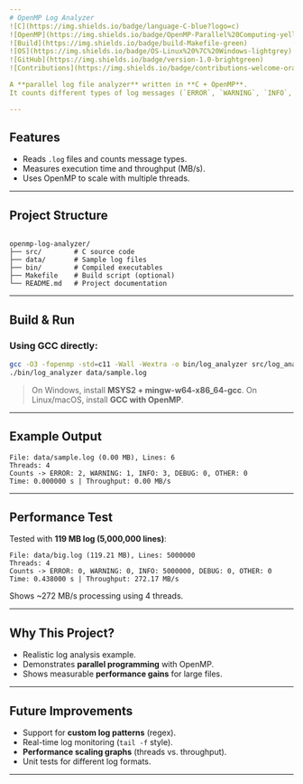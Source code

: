 ```yaml
---
# OpenMP Log Analyzer
![C](https://img.shields.io/badge/language-C-blue?logo=c)
![OpenMP](https://img.shields.io/badge/OpenMP-Parallel%20Computing-yellow)
![Build](https://img.shields.io/badge/build-Makefile-green)
![OS](https://img.shields.io/badge/OS-Linux%20%7C%20Windows-lightgrey)
![GitHub](https://img.shields.io/badge/version-1.0-brightgreen)
![Contributions](https://img.shields.io/badge/contributions-welcome-orange)

A **parallel log file analyzer** written in **C + OpenMP**.  
It counts different types of log messages (`ERROR`, `WARNING`, `INFO`, `DEBUG`) and shows **execution time** and **throughput** using multiple threads. Great for learning parallel programming and analyzing large log files efficiently.

---
```


## Features
- Reads `.log` files and counts message types.  
- Measures execution time and throughput (MB/s).  
- Uses OpenMP to scale with multiple threads.  

---

## Project Structure
```

openmp-log-analyzer/
├── src/        # C source code
├── data/       # Sample log files
├── bin/        # Compiled executables
├── Makefile    # Build script (optional)
└── README.md   # Project documentation

````

---

## Build & Run
### Using GCC directly:
```bash
gcc -O3 -fopenmp -std=c11 -Wall -Wextra -o bin/log_analyzer src/log_analyzer.c
./bin/log_analyzer data/sample.log
````

> On Windows, install **MSYS2 + mingw-w64-x86\_64-gcc**.
> On Linux/macOS, install **GCC with OpenMP**.

---

## Example Output

```
File: data/sample.log (0.00 MB), Lines: 6
Threads: 4
Counts -> ERROR: 2, WARNING: 1, INFO: 3, DEBUG: 0, OTHER: 0
Time: 0.000000 s | Throughput: 0.00 MB/s
```

---

## Performance Test

Tested with **119 MB log (5,000,000 lines)**:

```
File: data/big.log (119.21 MB), Lines: 5000000
Threads: 4
Counts -> ERROR: 0, WARNING: 0, INFO: 5000000, DEBUG: 0, OTHER: 0
Time: 0.438000 s | Throughput: 272.17 MB/s
```

Shows \~272 MB/s processing using 4 threads.

---

## Why This Project?

* Realistic log analysis example.
* Demonstrates **parallel programming** with OpenMP.
* Shows measurable **performance gains** for large files.

---

## Future Improvements

* Support for **custom log patterns** (regex).
* Real-time log monitoring (`tail -f` style).
* **Performance scaling graphs** (threads vs. throughput).
* Unit tests for different log formats.
---

